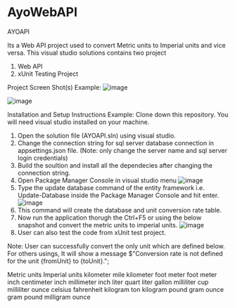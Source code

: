 # AyoWebAPI

AYOAPI

Its a Web API project used to convert Metric units to Imperial units and vice versa. This visual studio solutions contains two project
1. Web API
2. xUnit Testing Project

Project Screen Shot(s)
Example:
![image](https://user-images.githubusercontent.com/10631138/220929349-6d7af830-6357-4d7a-bcb8-a83a94c417bb.png)

![image](https://user-images.githubusercontent.com/10631138/220929965-2b36ee96-8564-4301-a004-288a99788afb.png)

Installation and Setup Instructions
Example:
Clone down this repository. You will need visual studio installed on your machine.

1. Open the solution file (AYOAPI.sln) using visual studio.
2. Change the connection string for sql server database connection in appsettings.json file. (Note: only change the server name and sql server login credentials)
3. Build the soultion and install all the dependecies after changing the connection string.
4. Open Package Manager Console in visual studio menu
![image](https://user-images.githubusercontent.com/10631138/220937213-35260940-5c24-460f-af78-088b43d574e8.png)
5. Type the update database command of the entity framework i.e. Update-Database inside the Package Manager Console and hit enter.
![image](https://user-images.githubusercontent.com/10631138/220938375-6d76fbc0-e9e0-4c3e-b0f5-aa3111895ef1.png)
6. This command will create the database and unit conversion rate table.
7. Now run the application thorugh the Ctrl+F5 or using the below snapshot and convert the metric units to imperial units.
![image](https://user-images.githubusercontent.com/10631138/220939670-162923b7-5d5b-428e-a441-a88830229e4d.png)
8. User can also test the code from xUnit test project.

Note: User can successfully convert the only unit which are defined below. For others usings, It will show a message $"Conversion rate is not defined for the unit {fromUnit} to {toUnit}.";

Metric units      Imperial units
kilometer	        mile
kilometer	        foot
meter	            foot
meter	            inch
centimeter	      inch
millimeter	      inch
liter	            quart
liter	            gallon
milliliter	      cup
milliliter	      ounce
celsius	          fahrenheit
kilogram	        ton
kilogram	        pound
gram	            ounce
gram	            pound
milligram	        ounce
